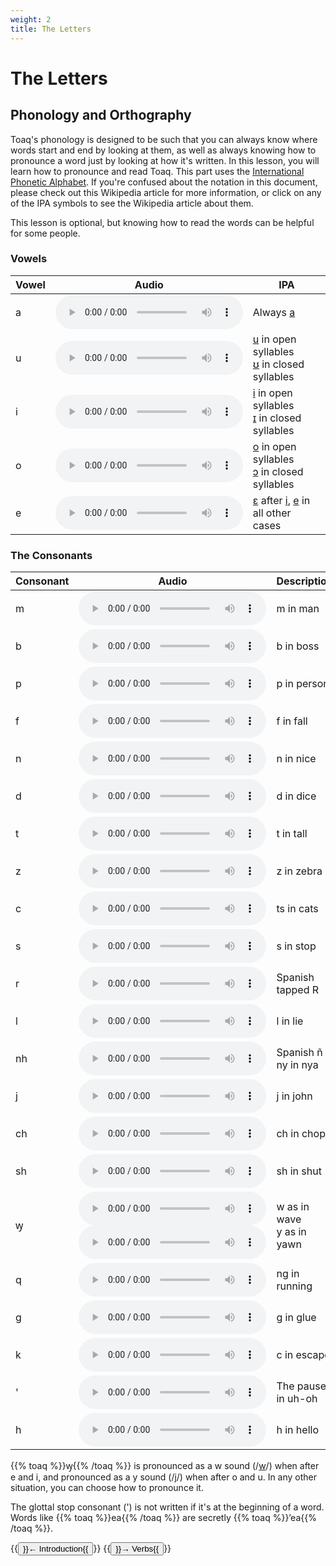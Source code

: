 ```yaml
---
weight: 2
title: The Letters
---
```


# The Letters

## Phonology and Orthography

Toaq's phonology is designed to be such that you can always know where words start and end by looking at them, as well as always knowing how to pronounce a word just by looking at how it's written. In this lesson, you will learn how to pronounce and read Toaq. This part uses the [International Phonetic Alphabet](https://en.wikipedia.org/wiki/International_Phonetic_Alphabet). If you're confused about the notation in this document, please check out this Wikipedia article for more information, or click on any of the IPA symbols to see the Wikipedia article about them. 

This lesson is optional, but knowing how to read the words can be helpful for some people.


### Vowels

| Vowel | Audio | IPA |
| ----- | ----- | ---- |
| a | <audio controls><source src="https://upload.wikimedia.org/wikipedia/commons/6/65/Open_front_unrounded_vowel.ogg" type="audio/wav"></audio> | Always [a] |
| u | <audio controls><source src="https://upload.wikimedia.org/wikipedia/commons/5/5d/Close_back_rounded_vowel.ogg" type="audio/wav"></audio> | [u] in open syllables<br>[ʊ] in closed syllables |
| i | <audio controls><source src="https://upload.wikimedia.org/wikipedia/commons/9/91/Close_front_unrounded_vowel.ogg" type="audio/wav"></audio> | [i] in open syllables<br>[ɪ] in closed syllables |
| o | <audio controls><source src="https://upload.wikimedia.org/wikipedia/commons/8/84/Close-mid_back_rounded_vowel.ogg" type="audio/wav"></audio> | [o] in open syllables<br>[ɔ] in closed syllables |
| e | <audio controls><source src="https://upload.wikimedia.org/wikipedia/commons/7/71/Open-mid_front_unrounded_vowel.ogg" type="audio/wav"></audio> | [ɛ] after [i], [e] in all other cases |

### The Consonants

| Consonant | Audio | Description | IPA |
| --------- | ----- | ----------- | ---- |
| m  | <audio controls><source src="https://upload.wikimedia.org/wikipedia/commons/a/a9/Bilabial_nasal.ogg" type="audio/wav"></audio> | m in man | [m] |
| b  | <audio controls><source src="https://upload.wikimedia.org/wikipedia/commons/2/2c/Voiced_bilabial_plosive.ogg" type="audio/wav"></audio> | b in boss | [b] |
| p  | <audio controls><source src="audio/phonemes/miao_p.mp3" type="audio/wav"></audio> | p in person | [pʰ] |
| f  | <audio controls><source src="https://upload.wikimedia.org/wikipedia/commons/3/33/Voiceless_labiodental_fricative.ogg" type="audio/wav"></audio> | f in fall | [f] |
| n  | <audio controls><source src="https://upload.wikimedia.org/wikipedia/commons/2/29/Alveolar_nasal.ogg" type="audio/wav"></audio> | n in nice | [n] |
| d  | <audio controls><source src="https://upload.wikimedia.org/wikipedia/commons/0/01/Voiced_alveolar_plosive.ogg" type="audio/wav"></audio> | d in dice | [d] |
| t  | <audio controls><source src="audio/phonemes/miao_t.mp3" type="audio/wav"></audio> | t in tall | [tʰ] |
| z  | <audio controls><source src="https://upload.wikimedia.org/wikipedia/commons/d/d8/Voiced_alveolar_sibilant_affricate.oga" type="audio/wav"></audio> | z in zebra | [d͡z] |
| c  | <audio controls><source src="audio/phonemes/miao_c.mp3" type="audio/wav"></audio> | ts in cats | [t͡sʰ] |
| s  | <audio controls><source src="https://upload.wikimedia.org/wikipedia/commons/a/ac/Voiceless_alveolar_sibilant.ogg" type="audio/wav"></audio> | s in stop | [s] |
| r  | <audio controls><source src="https://upload.wikimedia.org/wikipedia/commons/a/a0/Alveolar_tap.ogg" type="audio/wav"></audio> | Spanish tapped R | [ɾ] |
| l  | <audio controls><source src="https://upload.wikimedia.org/wikipedia/commons/b/bc/Alveolar_lateral_approximant.ogg" type="audio/wav"></audio> | l in lie | [l] |
| nh | <audio controls><source src="https://upload.wikimedia.org/wikipedia/commons/4/46/Palatal_nasal.ogg" type="audio/wav"></audio> | Spanish ñ<br>ny in nya | [ɲ] |
| j | <audio controls><source src="https://upload.wikimedia.org/wikipedia/commons/c/c1/Voiced_alveolo-palatal_affricate.ogg" type="audio/wav"></audio> | j in john | [d͡ʑ] |
| ch | <audio controls><source src="audio/phonemes/miao_ch.mp3" type="audio/wav"></audio> | ch in chop | [t͡ɕʰ] |
| sh | <audio controls><source src="https://upload.wikimedia.org/wikipedia/commons/0/0b/Voiceless_alveolo-palatal_sibilant.ogg" type="audio/wav"></audio> | sh in shut | [ɕ] |
| ꝡ | <audio controls><source src="https://upload.wikimedia.org/wikipedia/commons/f/f2/Voiced_labio-velar_approximant.ogg" type="audio/wav"></audio> <br> <audio controls><source src="https://upload.wikimedia.org/wikipedia/commons/e/e8/Palatal_approximant.ogg" type="audio/wav"></audio>  | w as in wave<br>y as in yawn | [w], [j] |
| q  | <audio controls><source src="https://upload.wikimedia.org/wikipedia/commons/3/39/Velar_nasal.ogg" type="audio/wav"></audio> | ng in running | [ŋ] |
| g  | <audio controls><source src="https://upload.wikimedia.org/wikipedia/commons/b/b4/Voiced_velar_plosive.ogg" type="audio/wav"></audio> | g in glue | [g] |
| k  | <audio controls><source src="audio/phonemes/miao_k.mp3" type="audio/wav"></audio> | c in escape | [k] |
| '  | <audio controls><source src="https://upload.wikimedia.org/wikipedia/commons/4/4d/Glottal_stop.ogg" type="audio/wav"></audio>  | The pause in uh-oh | [ʔ] |
| h  | <audio controls><source src="https://upload.wikimedia.org/wikipedia/commons/d/da/Voiceless_glottal_fricative.ogg" type="audio/wav"></audio> | h in hello | [h] |

{{% toaq %}}ꝡ{{% /toaq %}} is pronounced as a w sound (/[w]/) when after e and i, and pronounced as a y sound (/[j]/) when after o and u. In any other situation, you can choose how to pronounce it.

The glottal stop consonant (') is not written if it's at the beginning of a word. Words like {{% toaq %}}ea{{% /toaq %}} are secretly {{% toaq %}}’ea{{% /toaq %}}.

{{<button relref="/docs/course">}}← Introduction{{</button>}}
{{<button relref="/docs/course">}}→ Verbs{{</button>}}



[m]: https://en.wikipedia.org/wiki/Voiced_bilabial_nasal
[n]: https://en.wikipedia.org/wiki/Voiced_alveolar_nasal
[ɲ]: https://en.wikipedia.org/wiki/Voiced_palatal_nasal
[ŋ]: https://en.wikipedia.org/wiki/Voiced_velar_nasal

[pʰ]: https://en.wikipedia.org/wiki/Voiceless_bilabial_plosive
[b]: https://en.wikipedia.org/wiki/Voiced_bilabial_plosive
[tʰ]: https://en.wikipedia.org/wiki/Voiceless_dental_and_alveolar_plosives
[d]: https://en.wikipedia.org/wiki/Voiced_dental_and_alveolar_plosives
[kʰ]: https://en.wikipedia.org/wiki/Voiceless_velar_plosive
[g]: https://en.wikipedia.org/wiki/Voiced_velar_plosive
[ʔ]: https://en.wikipedia.org/wiki/Voiced_velar_plosive

[t͡sʰ]: https://en.wikipedia.org/wiki/Voiceless_alveolar_affricate
[d͡z]: https://en.wikipedia.org/wiki/Voiced_alveolar_affricate
[t͡ɕʰ]: https://en.wikipedia.org/wiki/Voiceless_alveolo-palatal_affricate
[d͡ʑ]: https://en.wikipedia.org/wiki/Voiced_alveolo-palatal_affricate

[f]: https://en.wikipedia.org/wiki/Voiceless_labiodental_fricative
[s]: https://en.wikipedia.org/wiki/Voiceless_alveolar_fricative
[ɕ]: https://en.wikipedia.org/wiki/Voiceless_alveolo-palatal_fricative
[h]: https://en.wikipedia.org/wiki/Voiceless_glottal_fricative

[ɾ]: https://en.wikipedia.org/wiki/Voiced_dental_and_alveolar_taps_and_flaps
[l]: https://en.wikipedia.org/wiki/Voiced_alveolar_lateral_approximant
[w]: https://en.wikipedia.org/wiki/Voiced_labial%E2%80%93velar_approximant
[j]: https://en.wikipedia.org/wiki/Voiced_palatal_approximant

[a]: https://en.wikipedia.org/wiki/Open_front_unrounded_vowel
[ɛ]: https://en.wikipedia.org/wiki/Open-mid_front_unrounded_vowel 
[e]: https://en.wikipedia.org/wiki/Close-mid_front_unrounded_vowel
[i]: https://en.wikipedia.org/wiki/Close_front_unrounded_vowel
[u]: https://en.wikipedia.org/wiki/Close_back_rounded_vowel
[o]: https://en.wikipedia.org/wiki/Close-mid_back_rounded_vowel
[ʊ]: https://en.wikipedia.org/wiki/Near-close_near-back_rounded_vowel
[ɪ]: https://en.wikipedia.org/wiki/Near-close_near-front_unrounded_vowel
[ɔ]: https://en.wikipedia.org/wiki/Open-mid_back_rounded_vowel
